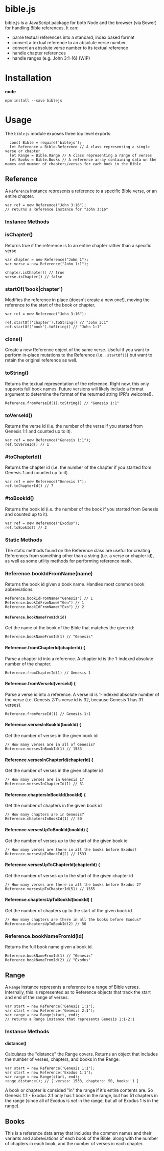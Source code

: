 # bible.js

bible.js is a JavaScript package for both Node and the browser (via Bower) for handling Bible references. It can:

  * parse textual references into a standard, index based format
  * convert a textual reference to an absolute verse number
  * convert an absolute verse number to its textual reference
  * handle chapter references
  * handle ranges (e.g. John 3:1-16) (WIP)

# Installation

**node**

    npm install --save biblejs

# Usage

The `biblejs` module exposes three top level exports:

```
  const Bible = require('biblejs');
  let Reference = Bible.Reference // A class representing a single verse or chapter
  let Range = Bible.Range // A class representing a range of verses
  let Books = Bible.Books // A reference array containing data on the names and number of chapters/verses for each book in the Bible
```

## Reference

A `Reference` instance represents a reference to a specific Bible verse, or an entire chapter.

    var ref = new Reference("John 3:16");
    // returns a Reference instance for "John 3:16"

### Instance Methods

### isChapter()
Returns true if the reference is to an entire chapter rather than a specific verse

    var chapter = new Reference("John 1");
    var verse = new Reference("John 1:1");

    chapter.isChapter() // true
    verse.isChapter() // false


### startOf('book|chapter')
Modifies the reference in place (doesn't create a new one!), moving the reference to the start of the book or chapter.

    var ref = new Reference("John 3:16");

    ref.startOf('chapter').toString() // "John 3:1"
    ref.startOf('book').toString() // "John 1:1"


### clone()
Create a new Reference object of the same verse. Useful if you want to perform in-place mutations to the Reference (i.e. `.startOf()`) but want to retain the original reference as well.

### toString()
Returns the textual representation of the reference. Right now, this only supports full book names. Future versions will likely include a format argument to determine the format of the returned string (PR's welcome!).

    Reference.fromVerseId(1).toString() // "Genesis 1:1"

### toVerseId()
Returns the verse id (i.e. the number of the verse if you started from Genesis 1:1 and counted up to it).

    var ref = new Reference("Genesis 1:1");
    ref.toVerseId() // 1

### #toChapterId()
Returns the chapter id (i.e. the number of the chapter if you started from Genesis 1 and counted up to it).

    var ref = new Reference("Genesis 7");
    ref.toChapterId() // 7


### #toBookId()
Returns the book id (i.e. the number of the book if you started from Genesis and counted up to it).

    var ref = new Reference("Exodus");
    ref.toBookId() // 2

### Static Methods
The static methods found on the Reference class are useful for creating References from something other than a string (i.e. a verse or chapter id), as well as some utility methods for performing reference math.

### Reference.bookIdFromName(name)
Returns the book id given a book name. Handles most common book abbreviations.

    Reference.bookIdFromName("Genesis") // 1
    Reference.bookIdFromName("Gen") // 1
    Reference.bookIdFromName("Exo") // 2

#### `Reference.bookNameFromId(id)`
Get the name of the book of the Bible that matches the given id:

    Reference.bookNameFromId(1) // "Genesis"

#### Reference.fromChapterId(chapterId) {
Parse a chapter id into a reference. A chapter id is the 1-indexed absolute number of the chapter.

    Reference.fromChapterId(1) // Genesis 1

#### Reference.fromVerseId(verseId) {
Parse a verse id into a reference. A verse id is 1-indexed absolute number of the verse (i.e. Genesis 2:1's verse id is 32, because Genesis 1 has 31 verses).

    Reference.fromVerseId(1) // Genesis 1:1

#### Reference.versesInBookId(bookId) {
Get the number of verses in the given book id

    // How many verses are in all of Genesis?
    Reference.versesInBookId(1) // 1533

#### Reference.versesInChapterId(chapterId) {
Get the number of verses in the given chapter id

    // How many verses are in Genesis 1?
    Reference.versesInChapterId(1) // 31

#### Reference.chaptersInBookId(bookId) {
Get the number of chapters in the given book id

    // How many chapters are in Genesis?
    Reference.chaptersInBookId(1) // 50

#### Reference.versesUpToBookId(bookId) {
Get the number of verses up to the start of the given book id

    // How many verses are there in all the books before Exodus?
    Reference.versesUpToBookId(2) // 1533

#### Reference.versesUpToChapterId(chapterId) {
Get the number of verses up to the start of the given chapter id

    // How many verses are there in all the books before Exodus 2?
    Reference.versesUpToChapterId(51) // 1555

#### Reference.chaptersUpToBookId(bookId) {
Get the number of chapters up to the start of the given book id

    // How many chapters are there in all the books before Exodus?
    Reference.chaptersUpToBookId(2) // 50

### Reference.bookNameFromId(id)
Returns the full book name given a book id.

    Reference.bookNameFromId(1) // "Genesis"
    Reference.bookNameFromId(2) // "Exodus"


## Range
A `Range` instance represents a reference to a range of Bible verses. Internally, this is represented as to Reference objects that track the start and end of the range of verses.

    var start = new Reference('Genesis 1:1');
    var start = new Reference('Genesis 2:1');
    var range = new Range(start, end);
    // returns a Range instance that represents Genesis 1:1-2:1

### Instance Methods

#### distance()
Calculates the "distance" the Range covers. Returns an object that includes the number of verses, chapters, and books in the Range:

    var start = new Reference('Genesis 1:1');
    var start = new Reference('Exodus 1:1');
    var range = new Range(start, end);
    range.distance(); // { verses: 1533, chapters: 50, books: 1 }

A book or chapter is consided "in" the range if it's entire contents are. So Genesis 1:1 - Exodus 2:1 only has 1 book in the range, but has 51 chapters in the range (since all of Exodus is *not* in the range, but all of Exodus 1 *is* in the range).


## Books
This is a reference data array that includes the common names and their variants and abbreviations of each book of the Bible, along with the number of chapters in each book, and the number of verses in each chapter.
